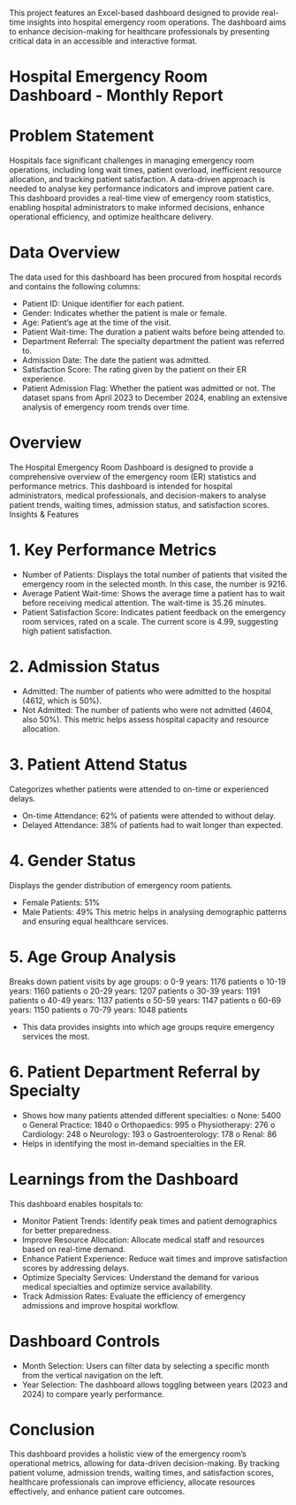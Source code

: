 
This project features an Excel-based dashboard designed to provide real-time insights into hospital emergency room operations. The dashboard aims to enhance decision-making for healthcare professionals by presenting critical data in an accessible and interactive format. 

# Hospital Emergency Room Dashboard - Monthly Report

# Problem Statement

Hospitals face significant challenges in managing emergency room operations, including long wait times, patient overload, inefficient resource allocation, and tracking patient satisfaction. A data-driven approach is needed to analyse key performance indicators and improve patient care. This dashboard provides a real-time view of emergency room statistics, enabling hospital administrators to make informed decisions, enhance operational efficiency, and optimize healthcare delivery.

# Data Overview

The data used for this dashboard has been procured from hospital records and contains the following columns:
* Patient ID: Unique identifier for each patient.
* Gender: Indicates whether the patient is male or female.
* Age: Patient’s age at the time of the visit.
* Patient Wait-time: The duration a patient waits before being attended to.
* Department Referral: The specialty department the patient was referred to.
* Admission Date: The date the patient was admitted.
* Satisfaction Score: The rating given by the patient on their ER experience.
* Patient Admission Flag: Whether the patient was admitted or not.
The dataset spans from April 2023 to December 2024, enabling an extensive analysis of emergency room trends over time.

# Overview

The Hospital Emergency Room Dashboard is designed to provide a comprehensive overview of the emergency room (ER) statistics and performance metrics. This dashboard is intended for hospital administrators, medical professionals, and decision-makers to analyse patient trends, waiting times, admission status, and satisfaction scores.
Insights & Features

# 1. Key Performance Metrics
* Number of Patients: Displays the total number of patients that visited the emergency room in the selected month. In this case, the number is 9216.
* Average Patient Wait-time: Shows the average time a patient has to wait before receiving medical attention. The wait-time is 35.26 minutes.
* Patient Satisfaction Score: Indicates patient feedback on the emergency room services, rated on a scale. The current score is 4.99, suggesting high patient satisfaction.
  
# 2. Admission Status
* Admitted: The number of patients who were admitted to the hospital (4612, which is 50%).
* Not Admitted: The number of patients who were not admitted (4604, also 50%).
This metric helps assess hospital capacity and resource allocation.

# 3. Patient Attend Status
Categorizes whether patients were attended to on-time or experienced delays.
* On-time Attendance: 62% of patients were attended to without delay.
* Delayed Attendance: 38% of patients had to wait longer than expected.
  
# 4. Gender Status
Displays the gender distribution of emergency room patients.
* Female Patients: 51%
* Male Patients: 49%
This metric helps in analysing demographic patterns and ensuring equal healthcare services.

# 5. Age Group Analysis
Breaks down patient visits by age groups: 
o 0-9 years: 1176 patients
o 10-19 years: 1160 patients
o 20-29 years: 1207 patients
o 30-39 years: 1191 patients
o 40-49 years: 1137 patients
o 50-59 years: 1147 patients
o 60-69 years: 1150 patients
o 70-79 years: 1048 patients
* This data provides insights into which age groups require emergency services the most.
  
# 6. Patient Department Referral by Specialty
* Shows how many patients attended different specialties: 
o None: 5400
o General Practice: 1840
o Orthopaedics: 995
o Physiotherapy: 276
o Cardiology: 248
o Neurology: 193
o Gastroenterology: 178
o Renal: 86
* Helps in identifying the most in-demand specialties in the ER.
  
# Learnings from the Dashboard
This dashboard enables hospitals to:
* Monitor Patient Trends: Identify peak times and patient demographics for better preparedness.
* Improve Resource Allocation: Allocate medical staff and resources based on real-time demand.
* Enhance Patient Experience: Reduce wait times and improve satisfaction scores by addressing delays.
* Optimize Specialty Services: Understand the demand for various medical specialties and optimize service availability.
* Track Admission Rates: Evaluate the efficiency of emergency admissions and improve hospital workflow.

# Dashboard Controls
* Month Selection: Users can filter data by selecting a specific month from the vertical navigation on the left.
* Year Selection: The dashboard allows toggling between years (2023 and 2024) to compare yearly performance.
  
# Conclusion
This dashboard provides a holistic view of the emergency room’s operational metrics, allowing for data-driven decision-making. By tracking patient volume, admission trends, waiting times, and satisfaction scores, healthcare professionals can improve efficiency, allocate resources effectively, and enhance patient care outcomes.

